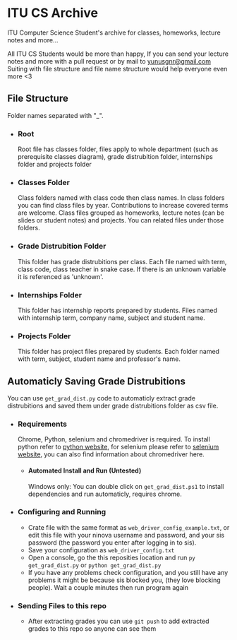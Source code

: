 # ITU CS Archive
  ITU Computer Science Student's archive for classes, homeworks, lecture notes and more...
  
  All ITU CS Students would be more than happy,
  If you can send your lecture notes and more with a pull request or by mail to yunusgnr@gmail.com
  Suiting with file structure and file name structure would help everyone even more <3

## File Structure

 Folder names separated with "_".

   - ### Root
     Root file has classes folder, files apply to whole department (such as prerequisite classes diagram), grade distrubition folder, internships folder and projects folder
    
   - ### Classes Folder
     Class folders named with class code then class names. In class folders you can find class files by year. Contributions to increase covered terms are welcome. 
     Class files grouped as homeworks, lecture notes (can be slides or student notes) and projects. You can related files under those folders.
    
   - ### Grade Distrubition Folder
     This folder has grade distrubitions per class. Each file named with term, class code, class teacher in snake case. If there is an unknown variable it is referenced as 'unknown'.
    
   - ### Internships Folder
     This folder has internship reports prepared by students. Files named with internship term, company name, subject and student name.

   - ### Projects Folder
      This folder has project files prepared by students. Each folder named with term, subject, student name and professor's name.

## Automaticly Saving Grade Distrubitions
 You can use ```get_grad_dist.py``` code to automaticly extract grade distrubitions and saved them under grade distrubitions folder as csv file.

  - ### Requirements
    Chrome, Python, selenium and chromedriver is required. To install python refer to  [python website](https://www.python.org/), for selenium please refer to [selenium website](https://www.seleniumhq.org/), you can also find information about chromedriver here.

    - #### Automated Install and Run (Untested)
      Windows only: You can double click on ```get_grad_dist.ps1``` to install dependencies and run automaticly, requires chrome.

  - ### Configuring and Running
    - Crate file with the same format as ```web_driver_config_example.txt```, or edit this file with your ninova username and password, and your sis password (the password you enter after logging in to sis). 
    - Save your configuration as ```web_driver_config.txt```
    - Open a console, go the this reposities location and run ```py get_grad_dist.py``` or ```python get_grad_dist.py```
    - If you have any problems check configuration, and you still have any problems it might be because sis blocked you, (they love blocking people). Wait a couple minutes then run program again

  - ### Sending Files to this repo
    - After extracting grades you can use ```git push``` to add extracted grades to this repo so anyone can see them
